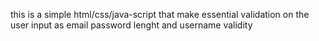 this is a simple html/css/java-script that make essential validation on the user input as email password lenght and username validity 
